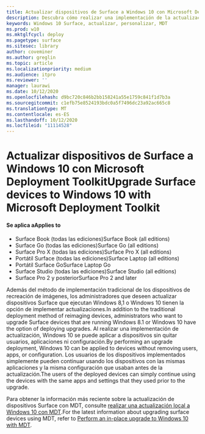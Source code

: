 ```yaml
---
title: Actualizar dispositivos de Surface a Windows 10 con Microsoft Deployment Toolkit (Surface)
description: Descubra cómo realizar una implementación de la actualización de Windows 10 en sus dispositivos Surface.
keywords: Windows 10 Surface, actualizar, personalizar, MDT
ms.prod: w10
ms.mktglfcycl: deploy
ms.pagetype: surface
ms.sitesec: library
author: coveminer
ms.author: greglin
ms.topic: article
ms.localizationpriority: medium
ms.audience: itpro
ms.reviewer: ''
manager: laurawi
ms.date: 10/12/2020
ms.openlocfilehash: d9bc720c846b2bb158241a55e1759c841f1d7b3a
ms.sourcegitcommit: c1efb75e8524193bdc0a5f7496dc23a92ac665c8
ms.translationtype: MT
ms.contentlocale: es-ES
ms.lasthandoff: 10/12/2020
ms.locfileid: "11114528"
---
```

# <span data-ttu-id="7ab34-104">Actualizar dispositivos de Surface a Windows 10 con Microsoft Deployment Toolkit</span><span class="sxs-lookup"><span data-stu-id="7ab34-104">Upgrade Surface devices to Windows 10 with Microsoft Deployment Toolkit</span></span>

#### <span data-ttu-id="7ab34-105">Se aplica a</span><span class="sxs-lookup"><span data-stu-id="7ab34-105">Applies to</span></span>

- <span data-ttu-id="7ab34-106">Surface Book (todas las ediciones)</span><span class="sxs-lookup"><span data-stu-id="7ab34-106">Surface Book (all editions)</span></span>
- <span data-ttu-id="7ab34-107">Surface Go (todas las ediciones)</span><span class="sxs-lookup"><span data-stu-id="7ab34-107">Surface Go (all editions)</span></span>
- <span data-ttu-id="7ab34-108">Surface Pro X (todas las ediciones)</span><span class="sxs-lookup"><span data-stu-id="7ab34-108">Surface Pro X (all editions)</span></span>
- <span data-ttu-id="7ab34-109">Portátil Surface (todas las ediciones)</span><span class="sxs-lookup"><span data-stu-id="7ab34-109">Surface Laptop (all editions)</span></span>
- <span data-ttu-id="7ab34-110">Portátil Surface Go</span><span class="sxs-lookup"><span data-stu-id="7ab34-110">Surface Laptop Go</span></span>
- <span data-ttu-id="7ab34-111">Surface Studio (todas las ediciones)</span><span class="sxs-lookup"><span data-stu-id="7ab34-111">Surface Studio (all editions)</span></span>
- <span data-ttu-id="7ab34-112">Surface Pro 2 y posterior</span><span class="sxs-lookup"><span data-stu-id="7ab34-112">Surface Pro 2 and later</span></span>

<span data-ttu-id="7ab34-113">Además del método de implementación tradicional de los dispositivos de recreación de imágenes, los administradores que deseen actualizar dispositivos Surface que ejecutan Windows 8,1 o Windows 10 tienen la opción de implementar actualizaciones.</span><span class="sxs-lookup"><span data-stu-id="7ab34-113">In addition to the traditional deployment method of reimaging devices, administrators who want to upgrade Surface devices that are running Windows 8.1 or Windows 10 have the option of deploying upgrades.</span></span> <span data-ttu-id="7ab34-114">Al realizar una implementación de actualización, Windows 10 se puede aplicar a dispositivos sin quitar usuarios, aplicaciones ni configuración.</span><span class="sxs-lookup"><span data-stu-id="7ab34-114">By performing an upgrade deployment, Windows 10 can be applied to devices without removing users, apps, or configuration.</span></span> <span data-ttu-id="7ab34-115">Los usuarios de los dispositivos implementados simplemente pueden continuar usando los dispositivos con las mismas aplicaciones y la misma configuración que usaban antes de la actualización.</span><span class="sxs-lookup"><span data-stu-id="7ab34-115">The users of the deployed devices can simply continue using the devices with the same apps and settings that they used prior to the upgrade.</span></span> 

<span data-ttu-id="7ab34-116">Para obtener la información más reciente sobre la actualización de dispositivos Surface con MDT, consulte [realizar una actualización local a Windows 10 con MDT](https://docs.microsoft.com/windows/deployment/deploy-windows-mdt/upgrade-to-windows-10-with-the-microsoft-deployment-toolkit).</span><span class="sxs-lookup"><span data-stu-id="7ab34-116">For the latest information about upgrading surface devices using MDT, refer to [Perform an in-place upgrade to Windows 10 with MDT](https://docs.microsoft.com/windows/deployment/deploy-windows-mdt/upgrade-to-windows-10-with-the-microsoft-deployment-toolkit).</span></span>

